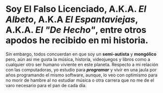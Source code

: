 # Soy El Falso Licenciado, A.K.A. _El Albeto_, A.K.A _El Espantaviejas_, A.K.A. _El "De Hecho"_, entre otros apodos he recibido en mi historia.
Sin embargo, todos concuerdan en que soy un **semi-autista** y **mongólico** pero, aún asi me gusta la música, historia, videojuegos y libros como a cualquier otro ser humano viviente en este planeta.
Respecto a mi relación con las computadoras, yo estudio para _**programar**_ y vivir en una jaula por años programando el mismo software, aunque, lo veo con optimismo para no morir de hambre al no estudiar música o otra carrera que no me de el varo necesario para el pan de cada día.

